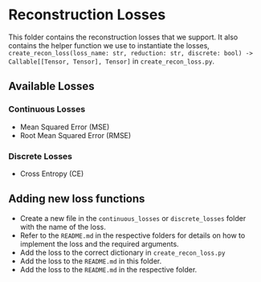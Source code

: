 # Reconstruction Losses
This folder contains the reconstruction losses that we support. It also contains the helper function we use to instantiate the losses, `create_recon_loss(loss_name: str, reduction: str, discrete: bool) -> Callable[[Tensor, Tensor], Tensor]` in `create_recon_loss.py`.

## Available Losses
### Continuous Losses
- Mean Squared Error (MSE)
- Root Mean Squared Error (RMSE)

### Discrete Losses
- Cross Entropy (CE)

## Adding new loss functions
- Create a new file in the `continuous_losses` or `discrete_losses` folder with the name of the loss.
- Refer to the `README.md` in the respective folders for details on how to implement the loss and the required arguments.
- Add the loss to the correct dictionary in `create_recon_loss.py`
- Add the loss to the `README.md` in this folder.
- Add the loss to the `README.md` in the respective folder.